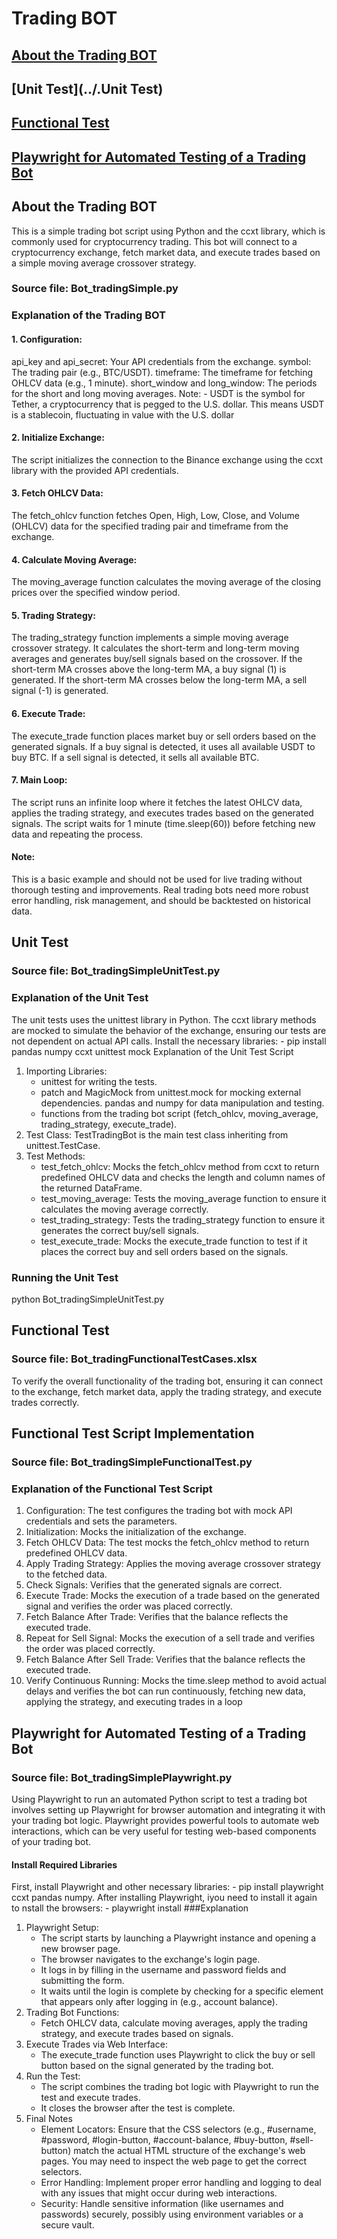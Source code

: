 # Trading BOT # 

## [About the Trading BOT](../.README.MD)
## [Unit Test](../.Unit Test)
## [Functional Test](../.README.MD)
## [Playwright for Automated Testing of a Trading Bot](../.README.MD)


## About the Trading BOT
This is a simple trading bot script using Python and the ccxt library, which is commonly used for cryptocurrency trading. 
This bot will connect to a cryptocurrency exchange, fetch market data, and execute trades based on a simple moving average crossover strategy.
### Source file: Bot_tradingSimple.py 

### Explanation of the Trading BOT
#### 1.	Configuration:
api_key and api_secret: Your API credentials from the exchange.
symbol: The trading pair (e.g., BTC/USDT). timeframe: The timeframe for fetching OHLCV data (e.g., 1 minute).
short_window and long_window: The periods for the short and long moving averages. Note: - USDT is the symbol for Tether, a cryptocurrency that is pegged to the U.S. dollar. This means USDT is a stablecoin, fluctuating in value with the U.S. dollar
#### 2.	Initialize Exchange:
The script initializes the connection to the Binance exchange using the ccxt library with the provided API credentials.
#### 3.	Fetch OHLCV Data:
The fetch_ohlcv function fetches Open, High, Low, Close, and Volume (OHLCV) data for the specified trading pair and timeframe from the exchange.
#### 4.	Calculate Moving Average:
The moving_average function calculates the moving average of the closing prices over the specified window period.
#### 5.	Trading Strategy:
  The trading_strategy function implements a simple moving average crossover strategy. It calculates the short-term and long-term moving averages and generates buy/sell signals based on the crossover. If the short-term MA crosses above the long-term MA, a buy signal (1) is generated.
If the short-term MA crosses below the long-term MA, a sell signal (-1) is generated.
#### 6.	Execute Trade:
The execute_trade function places market buy or sell orders based on the generated signals.
If a buy signal is detected, it uses all available USDT to buy BTC.
If a sell signal is detected, it sells all available BTC.
#### 7.	Main Loop:
  The script runs an infinite loop where it fetches the latest OHLCV data, applies the trading strategy, and executes trades based on the generated signals.
  The script waits for 1 minute (time.sleep(60)) before fetching new data and repeating the process.
#### Note:
This is a basic example and should not be used for live trading without thorough testing and improvements. Real trading bots need more robust error handling, risk management, and should be backtested on historical data.

## Unit Test  
### Source file: Bot_tradingSimpleUnitTest.py
### Explanation of the Unit Test
The unit tests uses the unittest library in Python. 
The ccxt library methods are mocked to simulate the behavior of the exchange, ensuring our tests are not dependent on actual API calls. 
Install the necessary libraries: - pip install pandas numpy ccxt unittest mock
Explanation of the Unit Test Script

1.	Importing Libraries:
    - unittest for writing the tests.
    - patch and MagicMock from unittest.mock for mocking external dependencies. pandas and numpy for data manipulation and testing.
    - functions from the trading bot script (fetch_ohlcv, moving_average, trading_strategy, execute_trade).
2.	Test Class:
TestTradingBot is the main test class inheriting from unittest.TestCase.
3.	Test Methods:
    - test_fetch_ohlcv: Mocks the fetch_ohlcv method from ccxt to return predefined OHLCV data and checks the length and column names of the returned DataFrame.
    - test_moving_average: Tests the moving_average function to ensure it calculates the moving average correctly.
    - test_trading_strategy: Tests the trading_strategy function to ensure it generates the correct buy/sell signals.
    - test_execute_trade: Mocks the execute_trade function to test if it places the correct buy and sell orders based on the signals.
### Running the Unit Test
python Bot_tradingSimpleUnitTest.py
## Functional Test
### Source file: Bot_tradingFunctionalTestCases.xlsx
To verify the overall functionality of the trading bot, ensuring it can connect to the exchange, fetch market data, apply the trading strategy, and execute trades correctly.
## Functional Test Script Implementation
### Source file: Bot_tradingSimpleFunctionalTest.py
### Explanation of the Functional Test Script
1.	Configuration:
The test configures the trading bot with mock API credentials and sets the parameters.
2.	Initialization:
Mocks the initialization of the exchange.
3.	Fetch OHLCV Data:
The test mocks the fetch_ohlcv method to return predefined OHLCV data.
4.	Apply Trading Strategy:
Applies the moving average crossover strategy to the fetched data.
5.	Check Signals:
Verifies that the generated signals are correct.
6.	Execute Trade:
Mocks the execution of a trade based on the generated signal and verifies the order was placed correctly.
7.	Fetch Balance After Trade:
Verifies that the balance reflects the executed trade.
8.	Repeat for Sell Signal:
Mocks the execution of a sell trade and verifies the order was placed correctly.
9.	Fetch Balance After Sell Trade:
Verifies that the balance reflects the executed trade.
10.	Verify Continuous Running:
Mocks the time.sleep method to avoid actual delays and verifies the bot can run continuously, fetching new data, applying the strategy, and executing trades in a loop
## Playwright for Automated Testing of a Trading Bot
### Source file: Bot_tradingSimplePlaywright.py
Using Playwright to run an automated Python script to test a trading bot involves setting up Playwright for browser automation and integrating it with your trading bot logic. Playwright provides powerful tools to automate web interactions, which can be very useful for testing web-based components of your trading bot.
#### Install Required Libraries
First, install Playwright and other necessary libraries: - pip install playwright ccxt pandas numpy.  After installing Playwright, iyou need to install it again to nstall the browsers: - playwright install
###Explanation
1.	Playwright Setup:
    - The script starts by launching a Playwright instance and opening a new browser page.
    - The browser navigates to the exchange's login page.
    - It logs in by filling in the username and password fields and submitting the form.
    - It waits until the login is complete by checking for a specific element that appears only after logging in (e.g., account balance).
2.	Trading Bot Functions:
    - Fetch OHLCV data, calculate moving averages, apply the trading strategy, and execute trades based on signals.
3.	Execute Trades via Web Interface:
    - The execute_trade function uses Playwright to click the buy or sell button based on the signal generated by the trading bot.
4.	Run the Test:
    - The script combines the trading bot logic with Playwright to run the test and execute trades.
    - It closes the browser after the test is complete.
5. Final Notes
    - Element Locators: Ensure that the CSS selectors (e.g., #username, #password,
#login-button, #account-balance, #buy-button, #sell-button) match the actual HTML structure of the exchange's web pages. You may need to inspect the web page to get the correct selectors.
    - Error Handling: Implement proper error handling and logging to deal with any issues that might occur during web interactions.
    - Security: Handle sensitive information (like usernames and passwords) securely, possibly using environment variables or a secure vault.

